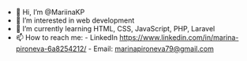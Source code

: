 - 👋 Hi, I’m @MariinaKP
- 👀 I’m interested in web development
- 🌱 I’m currently learning HTML, CSS, JavaScript, PHP, Laravel
- 📫 How to reach me: 
          - LinkedIn https://www.linkedin.com/in/marina-pironeva-6a8254212/
          - Email: marinapironeva79@gmail.com

<!---
MariinaKP/MariinaKP is a ✨ special ✨ repository because its `README.md` (this file) appears on your GitHub profile.
You can click the Preview link to take a look at your changes.
--->
